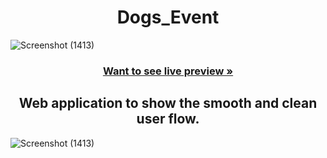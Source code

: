 

<h1 align="center">Dogs_Event</h1> 

![Screenshot (1413)](https://i.imgur.com/TKJN2Zo.png)

<h3 align="center"><a href="https://precious-marigold-73125f.netlify.app"><strong>Want to see live preview »</strong></a></h3>

<h2 align="center">Web application to show the smooth and clean user flow.</h2>   

![Screenshot (1413)](https://i.imgur.com/NyRjrxA.png)
